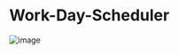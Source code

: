# Work-Day-Scheduler

















![image](https://user-images.githubusercontent.com/120262482/219127676-874dc6b2-acb6-4fec-b5a9-e4f6f5381ea7.png)
